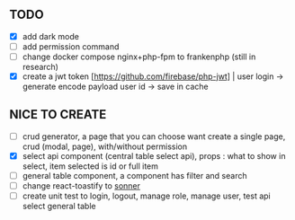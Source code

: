 ## TODO

-   [x] add dark mode
-   [ ] add permission command
-   [ ] change docker compose nginx+php-fpm to frankenphp (still in research)
-   [x] create a jwt token [https://github.com/firebase/php-jwt] | user login -> generate encode payload user id -> save in cache

## NICE TO CREATE

-   [ ] crud generator, a page that you can choose want create a single page, crud (modal, page), with/without permission
-   [x] select api component (central table select api), props : what to show in select, item selected is id or full item
-   [ ] general table component, a component has filter and search
-   [ ] change react-toastify to [sonner](https://github.com/emilkowalski/sonner)
-   [ ] create unit test to login, logout, manage role, manage user, test api select general table
